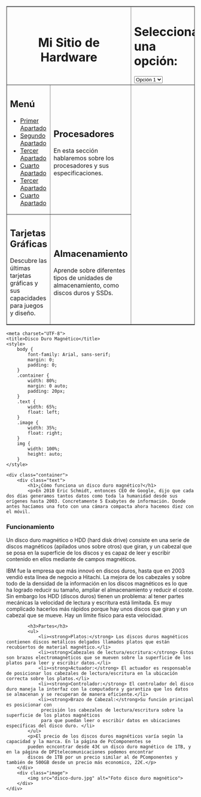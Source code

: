 <!DOCTYPE html>
<html>
<head>
    <meta charset="UTF-8">
    <title>Mi Sitio de Hardware</title>
</head>
<body>
    <table border="1" width="100%">
        <tr>
            <td colspan="2" align="center">
                <h1>Mi Sitio de Hardware</h1>
            </td>
			<td>
			  <h1>Selecciona una opción:</h1>
    <select>
        <option value="opcion1">Opción 1</option>
        <option value="opcion2">Opción 2</option>
        <option value="opcion3">Opción 3</option>
        <option value="opcion4">Opción 4</option>
        <option value="opcion5">Opción 5</option>
    </select>
	</TD>
        </tr>
        <tr>
            <td width="30%">
                <h2>Menú</h2>
                <ul>
                    <li><a href="#Primer Apartado">Primer Apartado</a></li>
                    <li><a href="#Segundo Apartado">Segundo Apartado</a></li>
                    <li><a href="#Tercer Apartad">Tercer Apartado</a></li>
                    <li><a href="#Cuarto Apartado">Cuarto Apartado</a></li>
                    <li><a href="#Quinto Apartad">Tercer Apartado</a></li>
                    <li><a href="#Sexto Apartado">Cuarto Apartado</a></li>
                </ul>
            </td>
            <td>
                <h2 id="procesadores">Procesadores</h2>
                <p>En esta sección hablaremos sobre los procesadores y sus especificaciones.</p>
            </td>
        </tr>
        <tr>
            <td>
                <h2 id="tarjetas-graficas">Tarjetas Gráficas</h2>
                <p>Descubre las últimas tarjetas gráficas y sus capacidades para juegos y diseño.</p>
            </td>
            <td>
                <h2 id="almacenamiento">Almacenamiento</h2>
                <p>Aprende sobre diferentes tipos de unidades de almacenamiento, como discos duros y SSDs.</p>
            </td>
        </tr>
    </table>
  
</body>

<!-- PARTE DE TRISTÁN (DISCOS MAGNÉTICOS) -->
    <meta charset="UTF-8">
    <title>Disco Duro Magnético</title>
    <style>
        body {
            font-family: Arial, sans-serif;
            margin: 0;
            padding: 0;
        }
        .container {
            width: 80%;
            margin: 0 auto;
            padding: 20px;
        }
        .text {
            width: 65%;
            float: left;
        }
        .image {
            width: 35%;
            float: right;
        }
        img {
            width: 100%;
            height: auto;
        }
    </style>

    <div class="container">
        <div class="text">
            <h1>¿Cómo funciona un disco duro magnético?</h1>
            <p>En 2010 Eric Schmidt, entonces CEO de Google, dijo que cada dos días generamos tantos datos como toda la humanidad desde sus orígenes hasta 2003. Concretamente 5 Exabytes de información. Donde antes hacíamos una foto con una cámara compacta ahora hacemos diez con el móvil.
</p>
		<h3>Funcionamiento</h4>
		Un disco duro magnético o HDD (hard disk drive) consiste en una serie de discos magnéticos (apilados unos sobre otros) que giran, y un cabezal que se posa en la superficie de los discos y es capaz de leer y escribir contenido en ellos mediante de campos magnéticos.

IBM fue la empresa que más innovó en discos duros, hasta que en 2003 vendió esta línea de negocio a Hitachi. La mejora de los cabezales y sobre todo de la densidad de la información en los discos magnéticos es lo que ha logrado reducir su tamaño, ampliar el almacenamiento y reducir el coste.
Sin embargo los HDD (discos duros) tienen un problema: al tener partes mecánicas la velocidad de lectura y escritura está limitada. Es muy complicado hacerlos más rápidos porque hay unos discos que giran y un cabezal que se mueve. Hay un límite físico para esta velocidad.

			
			
			
			
			
			
			
			
			
			<h3>Partes</h3>
            <ul>
                <li><strong>Platos:</strong> Los discos duros magnéticos contienen discos metálicos delgados llamados platos que están recubiertos de material magnético.</li>
                <li><strong>Cabezales de lectura/escritura:</strong> Estos son brazos electromagnéticos que se mueven sobre la superficie de los platos para leer y escribir datos.</li>
                <li><strong>Actuador:</strong> El actuador es responsable de posicionar los cabezales de lectura/escritura en la ubicación correcta sobre los platos.</li>
                <li><strong>Controlador:</strong> El controlador del disco duro maneja la interfaz con la computadora y garantiza que los datos se almacenan y se recuperan de manera eficiente.</li>
				<li><strong>Brazo de Cabezal:</strong>Su función principal es posicionar con 
				 precisión los cabezales de lectura/escritura sobre la superficie de los platos magnéticos 
				 para que puedan leer o escribir datos en ubicaciones específicas del disco duro. </li>
            </ul>
            <p>El precio de los discos duros magnéticos varía según la capacidad y la marca. En la página de PcComponentes se 
			pueden ecncontrar desde 43€ un disco duro magnético de 1TB, y en la página de DPItelecomunicaciones podemos encontrar
			discos de 1TB por un precio similar al de PComponentes y también de 500GB desde un precio más economico, 22€.</p>
        </div>
        <div class="image">
            <img src="disco-duro.jpg" alt="Foto disco duro magnético">
        </div>
    </div>
</html>
